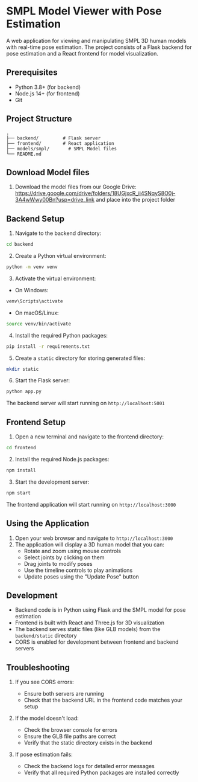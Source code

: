 # SMPL Model Viewer with Pose Estimation

A web application for viewing and manipulating SMPL 3D human models with real-time pose estimation. The project consists of a Flask backend for pose estimation and a React frontend for model visualization.

## Prerequisites

- Python 3.8+ (for backend)
- Node.js 14+ (for frontend)
- Git

## Project Structure

```
.
├── backend/         # Flask server
├── frontend/        # React application
├── models/smpl/       # SMPL Model files
└── README.md
```

## Download Model files
1. Download the model files from our Google Drive: https://drive.google.com/drive/folders/18UGjxcR_ii4SNqyS8O0j-3A4wWwy00Bn?usp=drive_link and place into the project folder

## Backend Setup

1. Navigate to the backend directory:
```bash
cd backend
```

2. Create a Python virtual environment:
```bash
python -m venv venv
```

3. Activate the virtual environment:
- On Windows:
```bash
venv\Scripts\activate
```
- On macOS/Linux:
```bash
source venv/bin/activate
```

4. Install the required Python packages:
```bash
pip install -r requirements.txt
```

5. Create a `static` directory for storing generated files:
```bash
mkdir static
```

6. Start the Flask server:
```bash
python app.py
```

The backend server will start running on `http://localhost:5001`

## Frontend Setup

1. Open a new terminal and navigate to the frontend directory:
```bash
cd frontend
```

2. Install the required Node.js packages:
```bash
npm install
```

3. Start the development server:
```bash
npm start
```

The frontend application will start running on `http://localhost:3000`

## Using the Application

1. Open your web browser and navigate to `http://localhost:3000`
2. The application will display a 3D human model that you can:
   - Rotate and zoom using mouse controls
   - Select joints by clicking on them
   - Drag joints to modify poses
   - Use the timeline controls to play animations
   - Update poses using the "Update Pose" button

## Development

- Backend code is in Python using Flask and the SMPL model for pose estimation
- Frontend is built with React and Three.js for 3D visualization
- The backend serves static files (like GLB models) from the `backend/static` directory
- CORS is enabled for development between frontend and backend servers

## Troubleshooting

1. If you see CORS errors:
   - Ensure both servers are running
   - Check that the backend URL in the frontend code matches your setup

2. If the model doesn't load:
   - Check the browser console for errors
   - Ensure the GLB file paths are correct
   - Verify that the static directory exists in the backend

3. If pose estimation fails:
   - Check the backend logs for detailed error messages
   - Verify that all required Python packages are installed correctly
